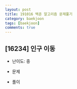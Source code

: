 ```yaml
---
layout: post
title: 191016 백준 알고리즘 문제풀기
category: baekjoon
tags: [baekjoon]
comments: true
---
```


## [16234] 인구 이동
- 난이도: 중

- 문제


- 풀이
